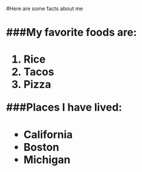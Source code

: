 #Here are some facts about me <h1>

###My favorite foods are: <h1>

1. Rice 
2. Tacos
3. Pizza

###Places I have lived: <h1>

* California
* Boston
* Michigan





